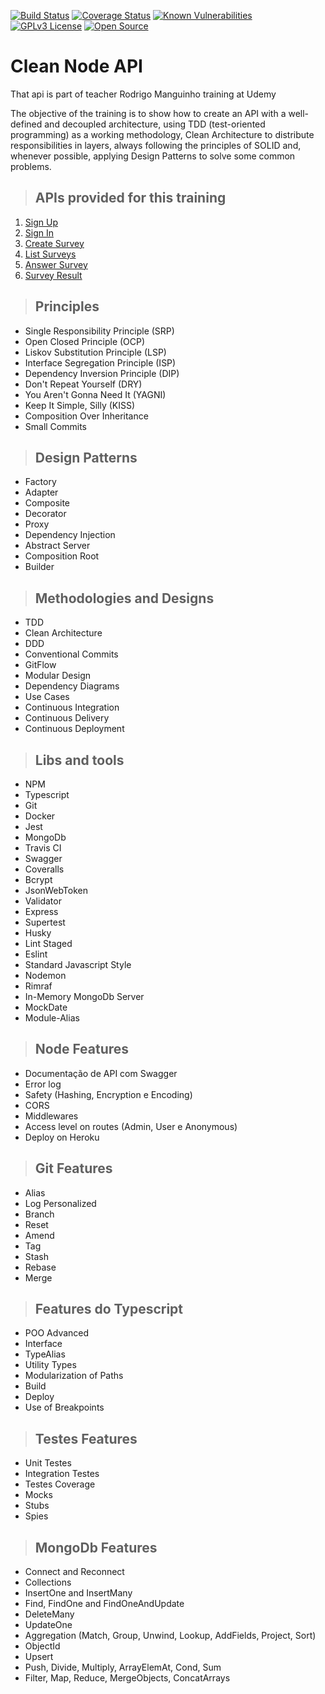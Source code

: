 [![Build Status](https://app.travis-ci.com/Pedro-frontEnd/clean-ts-api.svg?branch=main)](https://app.travis-ci.com/Pedro-frontEnd/clean-ts-api)
[![Coverage Status](https://coveralls.io/repos/github/Pedro-frontEnd/clean-ts-api/badge.svg?branch=main)](https://coveralls.io/github/Pedro-frontEnd/clean-ts-api?branch=main)
[![Known Vulnerabilities](https://snyk.io/test/github/pedro-frontend/clean-ts-api/badge.svg)](https://snyk.io/test/github/pedro-frontend/clean-ts-api)
[![GPLv3 License](https://img.shields.io/badge/License-GPL%20v3-yellow.svg)](https://opensource.org/licenses/)
[![Open Source](https://badges.frapsoft.com/os/v1/open-source.svg?v=103)](https://opensource.org/)

# **Clean Node API**

That api is part of teacher Rodrigo Manguinho training at Udemy

The objective of the training is to show how to create an API with a well-defined and decoupled architecture, using TDD (test-oriented programming) as a working methodology, Clean Architecture to distribute responsibilities in layers, always following the principles of SOLID and, whenever possible, applying Design Patterns to solve some common problems.

> ## APIs provided for this training

1. [Sign Up](./requirements/signup.md)
2. [Sign In](./requirements/login.md)
3. [Create Survey](./requirements/add-survey.md)
4. [List Surveys](./requirements/load-surveys.md)
5. [Answer Survey](./requirements/save-survey-result.md)
6. [Survey Result](./requirements/load-survey-result.md)

> ## Principles

* Single Responsibility Principle (SRP)
* Open Closed Principle (OCP)
* Liskov Substitution Principle (LSP)
* Interface Segregation Principle (ISP)
* Dependency Inversion Principle (DIP)
* Don't Repeat Yourself (DRY)
* You Aren't Gonna Need It (YAGNI)
* Keep It Simple, Silly (KISS)
* Composition Over Inheritance
* Small Commits

> ## Design Patterns

* Factory
* Adapter
* Composite
* Decorator
* Proxy
* Dependency Injection
* Abstract Server
* Composition Root
* Builder

> ## Methodologies and Designs

* TDD
* Clean Architecture
* DDD
* Conventional Commits
* GitFlow
* Modular Design
* Dependency Diagrams
* Use Cases
* Continuous Integration
* Continuous Delivery
* Continuous Deployment

> ## Libs and tools

* NPM
* Typescript
* Git
* Docker
* Jest
* MongoDb
* Travis CI
* Swagger
* Coveralls
* Bcrypt
* JsonWebToken
* Validator
* Express
* Supertest
* Husky
* Lint Staged
* Eslint
* Standard Javascript Style
* Nodemon
* Rimraf
* In-Memory MongoDb Server
* MockDate
* Module-Alias

> ## Node Features

* Documentação de API com Swagger
* Error log
* Safety (Hashing, Encryption e Encoding)
* CORS
* Middlewares
* Access level on routes (Admin, User e Anonymous)
* Deploy on Heroku

> ## Git Features

* Alias
* Log Personalized
* Branch
* Reset
* Amend
* Tag
* Stash
* Rebase
* Merge

> ## Features do Typescript

* POO Advanced
* Interface
* TypeAlias
* Utility Types
* Modularization of Paths
* Build
* Deploy
* Use of Breakpoints

> ## Testes Features

* Unit Testes
* Integration Testes
* Testes Coverage
* Mocks
* Stubs
* Spies

> ##  MongoDb Features

* Connect and Reconnect
* Collections
* InsertOne and InsertMany
* Find, FindOne and FindOneAndUpdate
* DeleteMany
* UpdateOne
* Aggregation (Match, Group, Unwind, Lookup, AddFields, Project, Sort)
* ObjectId
* Upsert
* Push, Divide, Multiply, ArrayElemAt, Cond, Sum
* Filter, Map, Reduce, MergeObjects, ConcatArrays